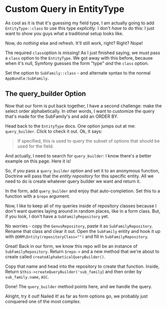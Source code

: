 # Custom Query in EntityType

As cool as it is that it's guessing my field type, I am actually going to add
`EntityType::class` to use this type *explicitly*. I don't *have* to do this: I
just want to show you guys what a traditional setup looks like.

Now, do *nothing* else and refresh. It'll still work, right? Right? Nope!

The required `class`option  is missing! As I just finished saying, we *must* pass
a `class` option to the `EntityType`. We got away with this before, because when
it's null, Symfony guesses the form "type" *and* the `class` option.

Set the option to `SubFamily::class` - and alternate syntax to the normal `AppBundle:SubFamily`.

## The query_builder Option

Now that our form is put back together, I have a second challenge: make the select
order alphabetically. In other words, I want to customize the query that's made for
the SubFamily's and add an ORDER BY.

Head back to the `EntityType` docs. One option jumps out at me: `query_builder`.
Click to check it out. Ok, it says:

> If specified, this is used to query the subset of options that should be used
> for the field.

And actually, I need to search for `query_builder`: I know there's a better example
on this page. Here it is!

So, if you pass a `query_builder` option and set it to an anonymous function, Doctrine
will pass that the *entity repository* for this specific entity. All we need to do
is create whatever query builder we want and return it.

In the form, add `query_builder` and enjoy that auto-completion. Set this to a
function with a `$repo` argument.

Now, I like to keep all of my queries inside of repository classes because I don't
want queries laying around in random places, like in a form class. But, if you look, I don't
have a `SubFamilyRepository` yet.

No worries - copy the `GenusRepository`, paste it as `SubFamilyRepository`. Rename
that class and clear it out. Open the `SubFamily` entity and hook it up with
`@ORM\Entity(repositoryClass="")` and fill in `SubFamilyRepository`.

Great! Back in our form, we know this repo will be an instance of `SubFamilyRepository`.
Return `$repo->` and a new method that we're about to create called `createAlphabeticalQueryBuilder()`.

Copy that name and head into the repository to create that function. Inside,
Return `$this->createQueryBuilder('sub_family`) and then order by `sub_family.name`,
`ASC`.

Done! The `query_builder` method points here, and we handle the query.

Alright, try it out! Nailed it! as far as form options go, we probably just conquered
one of the most complex.
